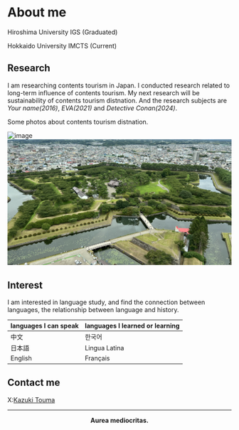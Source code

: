 # About me
Hiroshima University IGS (Graduated)

Hokkaido University IMCTS (Current)

## Research 

I am researching contents tourism in Japan. I conducted research related to long-term influence of contents tourism. My next research will be sustainability of contents tourism distnation. And the research subjects are *Your name(2016)*, *EVA(2021)* and *Detective Conan(2024)*.

Some photos about contents tourism distnation.

![image](/HidaYourName.jpg)
![image](/Hakodate.jpg)

## Interest

I am interested in language study, and find the connection between languages, the relationship between language and history.

| languages I can speak | languages I learned or learning |
|-----------------------|---------------------------------|
| 中文                  | 한국어                          |
| 日本語                | Lingua Latina                   |
| English               | Français                        |

## Contact me
X:[Kazuki Touma](https://x.com/KazukiTouma)

---
**<center>Aurea mediocritas.</center>**
